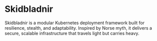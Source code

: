 # Skidbladnir
Skidbladnir is a modular Kubernetes deployment framework built for resilience, stealth, and adaptability. Inspired by Norse myth, it delivers a secure, scalable infrastructure that travels light but carries heavy.
